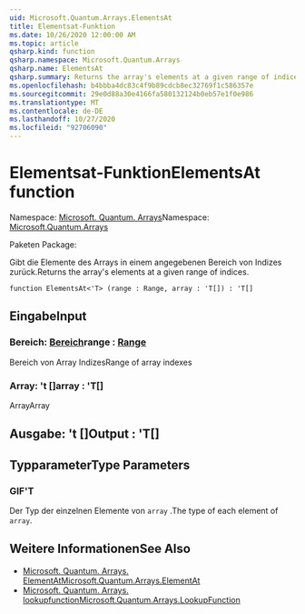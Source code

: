 ```yaml
---
uid: Microsoft.Quantum.Arrays.ElementsAt
title: Elementsat-Funktion
ms.date: 10/26/2020 12:00:00 AM
ms.topic: article
qsharp.kind: function
qsharp.namespace: Microsoft.Quantum.Arrays
qsharp.name: ElementsAt
qsharp.summary: Returns the array's elements at a given range of indices.
ms.openlocfilehash: b4bbba4dc83c4f9b89cdcb8ec32769f1c586357e
ms.sourcegitcommit: 29e0d88a30e4166fa580132124b0eb57e1f0e986
ms.translationtype: MT
ms.contentlocale: de-DE
ms.lasthandoff: 10/27/2020
ms.locfileid: "92706090"
---
```

# <a name="elementsat-function"></a><span data-ttu-id="d25be-102">Elementsat-Funktion</span><span class="sxs-lookup"><span data-stu-id="d25be-102">ElementsAt function</span></span>

<span data-ttu-id="d25be-103">Namespace: [Microsoft. Quantum. Arrays](xref:Microsoft.Quantum.Arrays)</span><span class="sxs-lookup"><span data-stu-id="d25be-103">Namespace: [Microsoft.Quantum.Arrays](xref:Microsoft.Quantum.Arrays)</span></span>

<span data-ttu-id="d25be-104">Paketen [](https://nuget.org/packages/)</span><span class="sxs-lookup"><span data-stu-id="d25be-104">Package: [](https://nuget.org/packages/)</span></span>


<span data-ttu-id="d25be-105">Gibt die Elemente des Arrays in einem angegebenen Bereich von Indizes zurück.</span><span class="sxs-lookup"><span data-stu-id="d25be-105">Returns the array's elements at a given range of indices.</span></span>

```qsharp
function ElementsAt<'T> (range : Range, array : 'T[]) : 'T[]
```


## <a name="input"></a><span data-ttu-id="d25be-106">Eingabe</span><span class="sxs-lookup"><span data-stu-id="d25be-106">Input</span></span>

### <a name="range--range"></a><span data-ttu-id="d25be-107">Bereich: [Bereich](xref:microsoft.quantum.lang-ref.range)</span><span class="sxs-lookup"><span data-stu-id="d25be-107">range : [Range](xref:microsoft.quantum.lang-ref.range)</span></span>

<span data-ttu-id="d25be-108">Bereich von Array Indizes</span><span class="sxs-lookup"><span data-stu-id="d25be-108">Range of array indexes</span></span>


### <a name="array--t"></a><span data-ttu-id="d25be-109">Array: 't []</span><span class="sxs-lookup"><span data-stu-id="d25be-109">array : 'T[]</span></span>

<span data-ttu-id="d25be-110">Array</span><span class="sxs-lookup"><span data-stu-id="d25be-110">Array</span></span>



## <a name="output--t"></a><span data-ttu-id="d25be-111">Ausgabe: 't []</span><span class="sxs-lookup"><span data-stu-id="d25be-111">Output : 'T[]</span></span>



## <a name="type-parameters"></a><span data-ttu-id="d25be-112">Typparameter</span><span class="sxs-lookup"><span data-stu-id="d25be-112">Type Parameters</span></span>

### <a name="t"></a><span data-ttu-id="d25be-113">GIF</span><span class="sxs-lookup"><span data-stu-id="d25be-113">'T</span></span>

<span data-ttu-id="d25be-114">Der Typ der einzelnen Elemente von `array` .</span><span class="sxs-lookup"><span data-stu-id="d25be-114">The type of each element of `array`.</span></span>

## <a name="see-also"></a><span data-ttu-id="d25be-115">Weitere Informationen</span><span class="sxs-lookup"><span data-stu-id="d25be-115">See Also</span></span>

- [<span data-ttu-id="d25be-116">Microsoft. Quantum. Arrays. ElementAt</span><span class="sxs-lookup"><span data-stu-id="d25be-116">Microsoft.Quantum.Arrays.ElementAt</span></span>](xref:Microsoft.Quantum.Arrays.ElementAt)
- [<span data-ttu-id="d25be-117">Microsoft. Quantum. Arrays. lookupfunction</span><span class="sxs-lookup"><span data-stu-id="d25be-117">Microsoft.Quantum.Arrays.LookupFunction</span></span>](xref:Microsoft.Quantum.Arrays.LookupFunction)